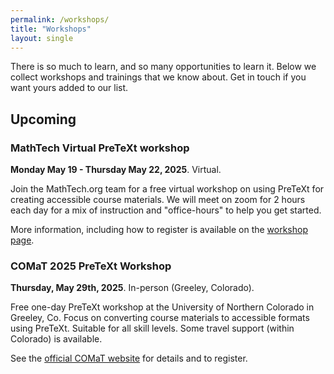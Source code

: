 ```yaml
---
permalink: /workshops/
title: "Workshops"
layout: single
---
```


There is so much to learn, and so many opportunities to learn it.  Below we collect workshops and trainings that we know about.  Get in touch if you want yours added to our list.

## Upcoming

### MathTech Virtual PreTeXt workshop

**Monday May 19 - Thursday May 22, 2025**. Virtual.

Join the MathTech.org team for a free virtual workshop on using PreTeXt for creating accessible course materials.  We will meet on zoom for 2 hours each day for a mix of instruction and "office-hours" to help you get started.  

More information, including how to register is available on the [workshop page](/workshops/mathtech2025.html).

### COMaT 2025 PreTeXt Workshop

**Thursday, May 29th, 2025**. In-person (Greeley, Colorado). 

Free one-day PreTeXt workshop at the University of Northern Colorado in Greeley, Co.  Focus on converting course materials to accessible formats using PreTeXt.  Suitable for all skill levels.  Some travel support (within Colorado) is available.

See the [official COMaT website](https://openmathbooks.org/comat/) for details and to register.



